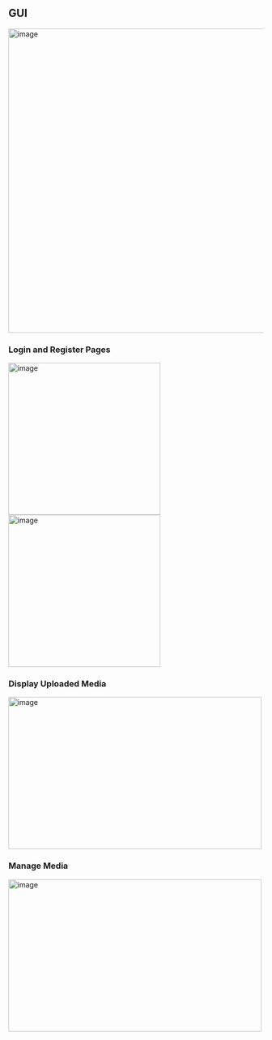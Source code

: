 ## GUI

<img width="800" height="600" alt="image" src="https://github.com/SiddhantKodolkar/Scrapbook/assets/111975032/cc0afef3-0a41-410a-96ff-fefd8097fc55">


### Login and Register Pages

<img width="300" height="300" alt="image" src="https://github.com/SiddhantKodolkar/Scrapbook/assets/111975032/a3c755fb-7350-4fb4-a09f-64148ad8b9d6">
<img width="300" height="300" alt="image" src="https://github.com/SiddhantKodolkar/Scrapbook/assets/111975032/09ce19cc-6581-4952-a7ec-b1d43ec4b734">


### Display Uploaded Media

<img width="500" height="300" alt="image" src="https://github.com/SiddhantKodolkar/Scrapbook/assets/111975032/645a2376-9cf4-416d-a91c-d880f0410028">


### Manage Media

<img width="500" height="300" alt="image" src="https://github.com/SiddhantKodolkar/Scrapbook/assets/111975032/b0b3dcc9-e17f-47ea-ad02-e137937cadf3">